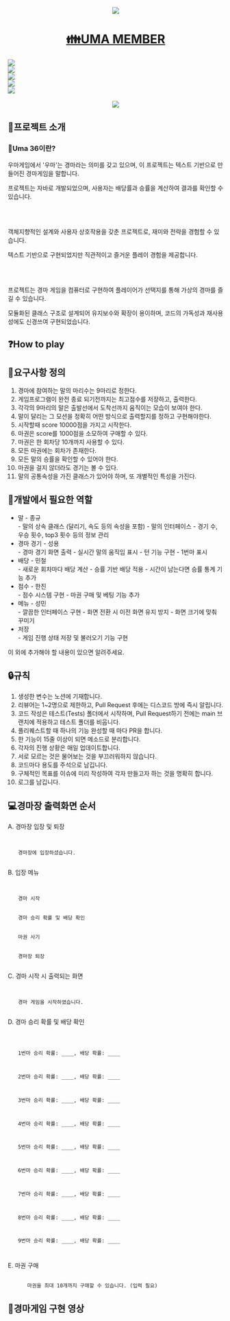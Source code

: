 
<!-- Updated HTML Code -->
<div align="center">
  <a href="https://github.com/UMA-SAHMYOOK"><img src="https://capsule-render.vercel.app/api?type=waving&height=200&section=header&text=UMA36&fontAlign=80&fontAlignY=40&color=gradient"/> 
</div>
<h1 align="center">👪UMA MEMBER</h1>
<div align="left">
  <div>
    <a href="https://github.com/seongyong335"><img src="https://img.shields.io/badge/최성용-FAD0C9?style=for-the-badge&logo=github&logoColor=6E6E6D" /></a>
  </div>
  <div>
    <a href="https://github.com/asm2005"><img src="https://img.shields.io/badge/안성민-FF9900?style=for-the-badge&logo=github&logoColor=white" /></a>
  </div>
 <div>
  <a href="https://github.com/jongkyuh"><img src="https://img.shields.io/badge/함종규-FF0000?style=for-the-badge&logo=github&logoColor=white" /></a>
</div>
<a href="https://github.com/kmc6381"><img src="https://img.shields.io/badge/강민철-0000FF?style=for-the-badge&logo=github&logoColor=white" /></a>
<div>
  <a href="https://github.com/OneReal3203"><img src="https://img.shields.io/badge/양한진-00FF00?style=for-the-badge&logo=github&logoColor=white" /></a>
</div>
</div>
<br>
  <div align="center">
    <a href="https://www.notion.so/UMA36-Milestone-4dfb98abd5c64d63b732d0c0720f4e09?pvs=4"><img src="https://img.shields.io/badge/마일스톤-FAD0C9?style=for-the-badge&logo=notion&logoColor=000000" /></a>
  </div>  
  <h2>🪪프로젝트 소개</h2>
  
  <h3> 🐎Uma 36이란? </h3>
  <p>우마게임에서 '우마'는 경마라는 의미를 갖고 있으며, 이 프로젝트는 텍스트 기반으로 만들어진 경마게임을 말합니다.</p>
  <p>프로젝트는 자바로 개발되었으며, 사용자는 배당률과 승률을 계산하여 결과를 확인할 수 있습니다.</p> <br><br>
  <p>객체지향적인 설계와 사용자 상호작용을 갖춘 프로젝트로, 재미와 전략을 경험할 수 있습니다.</p>
  <p>텍스트 기반으로 구현되었지만 직관적이고 즐거운 플레이 경험을 제공합니다.</p> <br><br>
  <p>프로젝트는 경마 게임을 컴퓨터로 구현하여 플레이어가 선택지를 통해 가상의 경마를 즐길 수 있습니다.</p>
  <p>모듈화된 클래스 구조로 설계되어 유지보수와 확장이 용이하며, 코드의 가독성과 재사용성에도 신경쓰여 구현되었습니다.</p>
 
       

 
  <h2>❓How to play <h2>
    <p>  </p>
  
<h2>📑요구사항 정의</h2>
<ol>
  <li>경마에 참여하는 말의 마리수는 9마리로 정한다.</li>
  <li>게임프로그램이 완전 종료 되기전까지는 최고점수를 저장하고, 출력한다.</li>
  <li>각각의 9마리의 말은 출발선에서 도착선까지 움직이는 모습이 보여야 한다. </li>
  <li>말이 달리는 그 모션을 정확히 어떤 방식으로 출력할지를 정하고 구현해야한다. </li>
  <li>시작할때 score 10000점을 가지고 시작한다. </li>
  <li>마권은 score를 1000점을 소모하여 구매할 수 있다. </li>
  <li>마권은 한 회차당 10개까지 사용할 수 있다. </li>
  <li>모든 마권에는 회차가 존재한다. </li>
  <li>모든 말의 승률을 확인할 수 있어야 한다. </li>
  <li>마권을 걸지 않더라도 경기는 볼 수 있다. </li>
  <li>말의 공통속성을 가진 클래스가 있어야 하며, 또 개별적인 특성을 가진다. </li>
  <!-- ... -->
</ol>

<h2>🏇개발에서 필요한 역할</h2>
<ul>
  <li>말 - 종규</li>
    - 말의 상속 클래스 (달리기, 속도 등의 속성을 포함)
    - 말의 인터페이스
    - 경기 수, 우승 횟수, top3 횟수 등의 정보 관리
 <li>경마 경기 - 성용</li>
    - 경마 경기 화면 출력
    - 실시간 말의 움직임 표시
    - 턴 기능 구현
    - 1번마 표시
  <li>배당 - 민철</li>
    - 새로운 회차마다 배당 계산
    - 승률 기반 배당 적용
    - 시간이 남는다면 승률 통계 기능 추가
  <li>점수 - 한진</li>
    - 점수 시스템 구현
    - 마권 구매 및 베팅 기능 추가
  <li>메뉴 - 성민</li>
    - 깔끔한 인터페이스 구현
    - 화면 전환 시 이전 화면 유지 방지
    - 화면 크기에 맞춰 꾸미기
  <li>저장</li>
    - 게임 진행 상태 저장 및 불러오기 기능 구현
</ul>
이 외에 추가해야 할 내용이 있으면 알려주세요.

<h2>🔒규칙</h2>
<ol>
  <li>생성한 변수는 노션에 기재합니다.</li>
  <li>리뷰어는 1~2명으로 제한하고, Pull Request 후에는 디스코드 방에 즉시 알립니다.</li>
  <li>코드 작성은 테스트(Tests) 폴더에서 시작하며, Pull Request하기 전에는 main 브랜치에 적용하고 테스트 폴더를 비웁니다. 
  <li>풀리퀘스트할 때 하나의 기능 완성할 때 마다 PR을 합니다.</li>
  <li>한 기능이 15줄 이상이 되면 메소드로 분리합니다.</li>
  <li>각자의 진행 상황은 매일 업데이트합니다.</li>
  <li>서로 모르는 것은 물어보는 것을 부끄러워하지 않습니다.</li>
  <li>코드마다 용도를 주석으로 남깁니다.</li>
  <li>구체적인 목표를 이슈에 미리 작성하여 각자 만들고자 하는 것을 명확히 합니다.</li>
  <li>로그를 남깁니다.</li>
</ol>

<h2>💻경마장 출력화면 순서</h2>
<p>A. 경마장 입장 및 퇴장</p>
<ol>
<pre class="notranslate"><code>
  <li>경마장에 입장하셨습니다.</li>
</code></pre>
  </ol>

<p>B. 입장 메뉴</p>
<ol>
  <pre class="notranslate"><code>
   <li>경마 시작</li>
  <li>경마 승리 확률 및 배당 확인</li>
  <li>마권 사기</li>
  <li>경마장 퇴장</li>
</code></pre>
</ol>
<p>C. 경마 시작 시 출력되는 화면</p>
<ol>
<pre class="notranslate"><code>
  <li>경마 게임을 시작하였습니다.</li>
</code></pre>
  </ol>

<p>D. 경마 승리 확률 및 배당 확인</p>
<ol>
<pre class="notranslate"><code>
 <p>1번마 승리 확률: ____, 배당 확률: ____</p>
<p>2번마 승리 확률: ____, 배당 확률: ____</p>
<p>3번마 승리 확률: ____, 배당 확률: ____</p>
<p>4번마 승리 확률: ____, 배당 확률: ____</p>
<p>5번마 승리 확률: ____, 배당 확률: ____</p>
<p>6번마 승리 확률: ____, 배당 확률: ____</p>
<p>7번마 승리 확률: ____, 배당 확률: ____</p>
<p>8번마 승리 확률: ____, 배당 확률: ____</p>
<p>9번마 승리 확률: ____, 배당 확률: ____</p>
</code></pre>
  </ol>
<p>E. 마권 구매
  <ol>
  <pre class="notranslate"><code>
   마권을 최대 10개까지 구매할 수 있습니다. (입력 필요)
</code></pre>
</ol>
  
  <h2>🎥경마게임 구현 영상</h2>



<!-- ... -->

